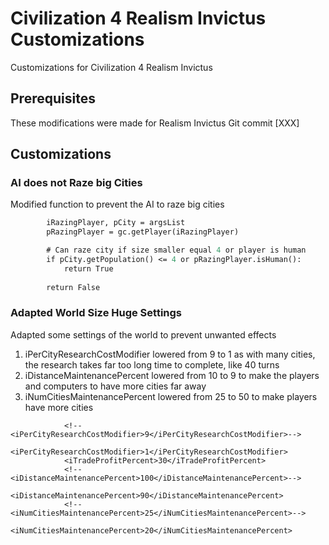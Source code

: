 # Civilization 4 Realism Invictus Customizations
Customizations for Civilization 4 Realism Invictus

## Prerequisites
These modifications were made for Realism Invictus Git commit [XXX]

## Customizations

### AI does not Raze big Cities
Modified function to prevent the AI to raze big cities

```	def canRazeCity(self,argsList):
		iRazingPlayer, pCity = argsList
		pRazingPlayer = gc.getPlayer(iRazingPlayer)

		# Can raze city if size smaller equal 4 or player is human
		if pCity.getPopulation() <= 4 or pRazingPlayer.isHuman():
			return True
		
		return False
```

### Adapted World Size Huge Settings
Adapted some settings of the world to prevent unwanted effects
1. iPerCityResearchCostModifier lowered from 9 to 1 as with many cities, the research takes far too long time to complete, like 40 turns
2. iDistanceMaintenancePercent lowered from 10 to 9 to make the players and computers to have more cities far away
3. iNumCitiesMaintenancePercent lowered from 25 to 50 to make players have more cities

```
			<!--<iPerCityResearchCostModifier>9</iPerCityResearchCostModifier>-->
			<iPerCityResearchCostModifier>1</iPerCityResearchCostModifier>
			<iTradeProfitPercent>30</iTradeProfitPercent>
			<!--<iDistanceMaintenancePercent>100</iDistanceMaintenancePercent>-->
			<iDistanceMaintenancePercent>90</iDistanceMaintenancePercent>
			<!--<iNumCitiesMaintenancePercent>25</iNumCitiesMaintenancePercent>-->
			<iNumCitiesMaintenancePercent>20</iNumCitiesMaintenancePercent>
```			
